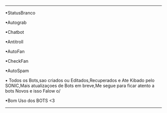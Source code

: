 ----------------------------


•StatusBranco

•Autograb

•Chatbot

•Antitroll

•AutoFan

•CheckFan

•AutoSpam


• Todos os Bots,sao criados ou Editados,Recuperados e Ate Kibado pelo SONIC,Mais atualizaçoes de Bots em breve,Me segue para ficar atento a bots Novos e isso Falow o/

•Bom Uso dos BOTS <3


----------------------------

